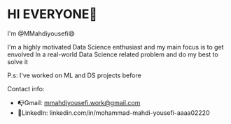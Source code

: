# HI EVERYONE:wave:
I'm @MMahdiyousefi:smile:


I'm a highly motivated Data Science enthusiast and my main focus is to get envolved
In a real-world Data Science related problem and do my best to solve it

P.s: I've worked on ML and DS projects before

Contact info:

- :mailbox_with_no_mail:Gmail: mmahdiyousefi.work@gmail.com
- :link:LinkedIn: linkedin.com/in/mohammad-mahdi-yousefi-aaaa02220
